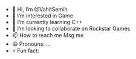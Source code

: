 - 👋 Hi, I’m @VahitSemih
- 👀 I’m interested in Game
- 🌱 I’m currently learning C++
- 💞️ I’m looking to collaborate on Rockstar Games
- 📫 How to reach me Msg me
- 😄 Pronouns: ...
- ⚡ Fun fact: 

<!---
VahitSemih/VahitSemih is a ✨ special ✨ repository because its `README.md` (this file) appears on your GitHub profile.
You can click the Preview link to take a look at your changes.
--->
